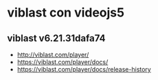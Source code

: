 # viblast con videojs5

## viblast v6.21.31dafa74

* http://viblast.com/player/
* https://viblast.com/player/docs/
* https://viblast.com/player/docs/release-history
